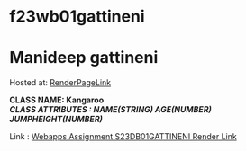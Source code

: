 # f23wb01gattineni

# Manideep gattineni

Hosted at: [RenderPageLink](https://f23wb01gattineni.onrender.com)

**CLASS NAME: Kangaroo**   
***CLASS ATTRIBUTES : NAME(STRING) AGE(NUMBER) JUMPHEIGHT(NUMBER)***

Link : [Webapps Assignment S23DB01GATTINENI Render Link](https://s23db01gattineni.onrender.com)
